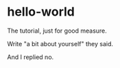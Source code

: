 # hello-world
The tutorial, just for good measure.

Write "a bit about yourself" they said.

And I replied no.
